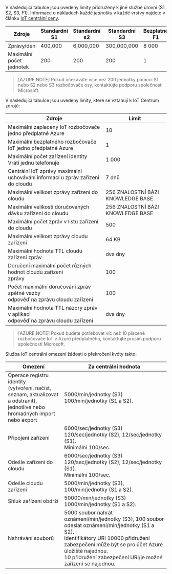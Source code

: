 V následující tabulce jsou uvedeny limity přidružený k jiné službě úrovní (S1, S2, S3, F1). Informace o nákladech každé *jednotku* v každé vrstvy najdete v článku [IoT centrální ceny](https://azure.microsoft.com/pricing/details/iot-hub/).

| Zdroje | Standardní S1 | Standardní s2 | Standardní S3 | Bezplatné F1 |
| -------- | ----------- | ----------- | ----------- | ------- |
| Zprávy/den | 400,000 | 6,000,000   | 300,000,000 | 8 000   |
| Maximální počet jednotek | 200    | 200         | 200         | 1       |

> [AZURE.NOTE] Pokud očekáváte více než 200 jednotky pomocí S1 nebo S2 nebo S3 rozbočovače osy, kontaktujte podporu společnosti Microsoft.

V následující tabulce jsou uvedeny limity, které se vztahují k IoT Centrum zdrojů:

| Zdroje | Limit |
| -------- | ----- |
| Maximální zaplacený IoT rozbočovače jedno předplatné Azure | 10 |
| Maximální bezplatného rozbočovače IoT jedno předplatné Azure | 1 |
| Maximální počet zařízení identity<br/>  Vrátí jednu telefonuje | 1 000 |
| Centrální IoT zprávy maximální uchovávání informací u zpráv zařízení do cloudu | 7 dnů |
| Maximální velikost zprávy zařízení do cloudu | 256 ZNALOSTNÍ BÁZI KNOWLEDGE BASE |
| Maximální velikosti doručovaných dávku zařízení do cloudu | 256 ZNALOSTNÍ BÁZI KNOWLEDGE BASE |
| Maximální počet zpráv v listu zařízení do cloudu | 500 |
| Maximální velikost zprávy cloudu zařízení | 64 KB |
| Maximální hodnota TTL cloudu zařízení zpráv | dva dny |
| Doručení maximální počet různých hodnot cloudu zařízení <br/> zprávy | 100 |
| Počet maximální doručování zpráv zpětné vazby <br/> odpověď na zprávu cloudu zařízení | 100 |
| Maximální hodnota TTL názory zpráv v aplikaci <br/> odpověď na zprávu cloudu zařízení | dva dny |

> [AZURE.NOTE] Pokud budete potřebovat víc než 10 placené rozbočovače IoT v Azure předplatného, kontaktujte prosím podporu společnosti Microsoft.

Služba IoT centrální omezení žádosti o překročení kvóty takto:

| Omezení | Za centrální hodnota |
| -------- | ------------- |
| Operace registru identity <br/> (vytvoření, načíst, seznam, aktualizovat a odstranit), <br/> jednotlivé nebo hromadných import nebo export | 5000/min/jednotky (S3) <br/> 100/min/jednotky (S1 a S2). |
| Připojení zařízení | 6000/sec/jednotky (S3) 120/sec/jednotky (S2), 12/sec/jednotky (S1). <br/>Minimální 100/sec. |
| Odešle zařízení do cloudu | 6000/sec/jednotky (S3) 120/sec/jednotky (S2), 12/sec/jednotky (S1). <br/>Minimální 100/sec. |
| Odešle cloudu zařízení | 5000/min/jednotky (S3), 100/min/jednotky (S1 a S2). |
| Shluk zařízení obdrží | 50000/min/jednotky (S3) 1000/min/jednotky (S1 a S2). |
| Nahrávání souborů | 5000 soubor nahrát oznámení/min/jednotky (S3), 100 soubor odeslat oznámení/min/jednotky (S1 a S2). <br/> Identifikátory URI 10000 přidružení zabezpečení může být se pro účet Azure úložiště najednou.<br/> 10 přidružení zabezpečení URI/je možné zařízení se najednou. |
